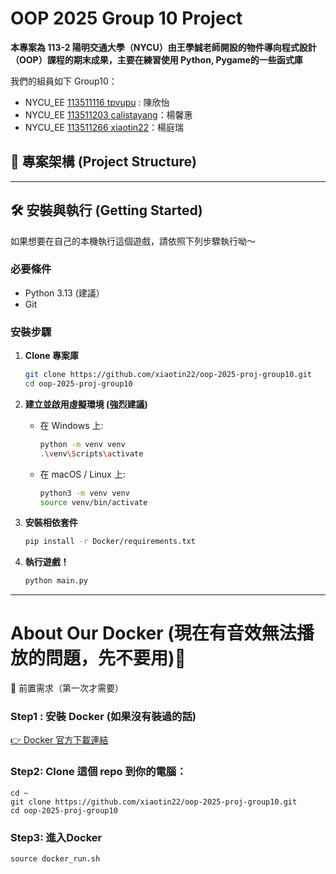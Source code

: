 # OOP 2025 Group 10 Project

**本專案為 113-2 陽明交通大學（NYCU）由王學誠老師開設的物件導向程式設計（OOP）課程的期末成果，主要在練習使用 Python, Pygame的一些函式庫** 

我們的組員如下 Group10： 
* NYCU_EE [113511116 tpvupu](https://github.com/tpvupu) : 陳欣怡
* NYCU_EE [113511203 calistayang](https://github.com/calistayang)：楊馨惠
* NYCU_EE [113511266 xiaotin22](https://github.com/xiaotin22)：楊庭瑞

## 📂 專案架構 (Project Structure)
---

## 🛠️ 安裝與執行 (Getting Started)

如果想要在自己的本機執行這個遊戲，請依照下列步驟執行呦～

### 必要條件

* Python 3.13 (建議）
* Git
  
### 安裝步驟

1.  **Clone 專案庫**
    ```bash
    git clone https://github.com/xiaotin22/oop-2025-proj-group10.git
    cd oop-2025-proj-group10
    ```

2.  **建立並啟用虛擬環境 (強烈建議)**
    * 在 Windows 上:
        ```bash
        python -m venv venv
        .\venv\Scripts\activate
        ```
    * 在 macOS / Linux 上:
        ```bash
        python3 -m venv venv
        source venv/bin/activate
        ```

3.  **安裝相依套件**
    ```bash
    pip install -r Docker/requirements.txt
    ```

4.  **執行遊戲！**
    ```bash
    python main.py
    ```
---



# About Our Docker (現在有音效無法播放的問題，先不要用)🚀

🧰 前置需求（第一次才需要）

### Step1 : 安裝 Docker (如果沒有裝過的話)  
   [👉 Docker 官方下載連結](https://www.docker.com/products/docker-desktop)

### Step2: Clone 這個 repo 到你的電腦：
```
cd ~
git clone https://github.com/xiaotin22/oop-2025-proj-group10.git
cd oop-2025-proj-group10
```
### Step3: 進入Docker
```
source docker_run.sh
```


